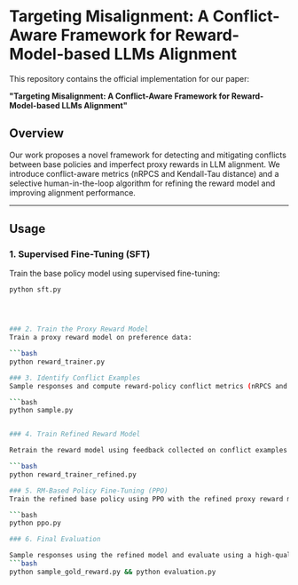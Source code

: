 # Targeting Misalignment: A Conflict-Aware Framework for Reward-Model-based LLMs Alignment

This repository contains the official implementation for our paper:

**"Targeting Misalignment: A Conflict-Aware Framework for Reward-Model-based LLMs Alignment"**

## Overview

Our work proposes a novel framework for detecting and mitigating conflicts between base policies and imperfect proxy rewards in LLM alignment. We introduce conflict-aware metrics (nRPCS and Kendall-Tau distance) and a selective human-in-the-loop algorithm for refining the reward model and improving alignment performance.

---

## Usage 
### 1. Supervised Fine-Tuning (SFT)
Train the base policy model using supervised fine-tuning:

```bash
python sft.py




### 2. Train the Proxy Reward Model
Train a proxy reward model on preference data:

```bash
python reward_trainer.py

### 3. Identify Conflict Examples
Sample responses and compute reward-policy conflict metrics (nRPCS and Kendall-Tau):

```bash
python sample.py


### 4. Train Refined Reward Model

Retrain the reward model using feedback collected on conflict examples:

```bash
python reward_trainer_refined.py

### 5. RM-Based Policy Fine-Tuning (PPO)
Train the refined base policy using PPO with the refined proxy reward model:

```bash
python ppo.py

### 6. Final Evaluation

Sample responses using the refined model and evaluate using a high-quality gold reward model:
```bash
python sample_gold_reward.py && python evaluation.py

